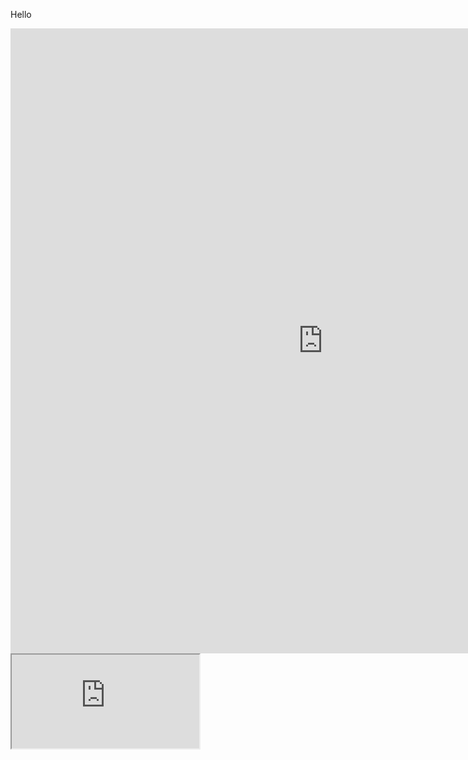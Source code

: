 Hello
<iframe width="1000" height="1000" frameborder="0" scrolling="yes" src="https://writer.zohopublic.com/writer/published/7c22q3d0998d03709463f9a79631f97ee509a?mode=embed"></iframe>

<iframe src="https://docs.google.com/document/d/e/2PACX-1vQhqZHs0a5DIvdCogHImFdrVYX81YgDpqvGybnDc_uc0JMFEJ1h2OAuwFT72vBbcNUfN18xfbgYEZFg/pub?embedded=true"></iframe>
